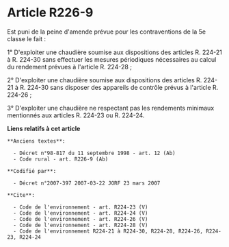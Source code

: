 # Article R226-9

Est puni de la peine d'amende prévue pour les contraventions de la 5e classe le fait :

1° D'exploiter une chaudière soumise aux dispositions des articles R. 224-21 à R. 224-30 sans effectuer les mesures
périodiques nécessaires au calcul du rendement prévues à l'article R. 224-28 ;

2° D'exploiter une chaudière soumise aux dispositions des articles R. 224-21 à R. 224-30 sans disposer des appareils de
contrôle prévus à l'article R. 224-26 ;

3° D'exploiter une chaudière ne respectant pas les rendements minimaux mentionnés aux articles R. 224-23 ou R. 224-24.

**Liens relatifs à cet article**

	**Anciens textes**:

	  - Décret n°98-817 du 11 septembre 1998 - art. 12 (Ab)
	  - Code rural - art. R226-9 (Ab)

	**Codifié par**:

	  - Décret n°2007-397 2007-03-22 JORF 23 mars 2007

	**Cite**:

	  - Code de l'environnement - art. R224-23 (V)
	  - Code de l'environnement - art. R224-24 (V)
	  - Code de l'environnement - art. R224-26 (V)
	  - Code de l'environnement - art. R224-28 (V)
	  - Code de l'environnement R224-21 à R224-30, R224-28, R224-26, R224-23, R224-24
